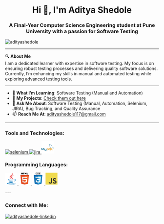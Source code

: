 
<h1 align="center">Hi 👋, I'm Aditya Shedole</h1>
<h3 align="center">A Final-Year Computer Science Engineering student at Pune University with a passion for Software Testing</h3>

<p align="left"> <img src="https://komarev.com/ghpvc/?username=adityashedole&label=Profile%20views&color=0e75b6&style=flat" alt="adityashedole" /> </p>

---

🔍 **About Me**  
I am a dedicated learner with expertise in software testing. My focus is on ensuring robust testing processes and delivering quality software solutions. Currently, I’m enhancing my skills in manual and automated testing while exploring advanced testing tools.  

---

- 🌱 **What I’m Learning**: Software Testing (Manual and Automation)  
- 📂 **My Projects**: [Check them out here](https://linktr.ee/adityashedole117)  
- 💬 **Ask Me About**: Software Testing (Manual, Automation, Selenium, JIRA), Bug Tracking, and Quality Assurance  
- 📫 **Reach Me At**: adityashedole117@gmail.com  

---

<h3 align="left">Tools and Technologies:</h3>
<p align="left"> 
  <a href="https://www.selenium.dev/" target="_blank" rel="noreferrer"> 
    <img src="https://upload.wikimedia.org/wikipedia/commons/d/d5/Selenium_Logo.png" alt="selenium" width="40" height="40"/> 
  </a> 
  <a href="https://www.atlassian.com/software/jira" target="_blank" rel="noreferrer"> 
    <img src="https://wac-cdn.atlassian.com/dam/jcr:58ac6b32-d75f-40b5-855b-7a95e21f72d0/Jira%20Software%20blue.svg" alt="jira" width="40" height="40"/> 
  </a> 
  <a href="https://www.mysql.com/" target="_blank" rel="noreferrer"> 
    <img src="https://raw.githubusercontent.com/devicons/devicon/master/icons/mysql/mysql-original-wordmark.svg" alt="mysql" width="40" height="40"/> 
  </a> 
</p>

<h3 align="left">Programming Languages:</h3> <p align="left"> <a href="https://www.java.com" target="_blank" rel="noreferrer"> <img src="https://raw.githubusercontent.com/devicons/devicon/master/icons/java/java-original.svg" alt="java" width="40" height="40"/> </a> <a href="https://www.w3.org/html/" target="_blank" rel="noreferrer"> <img src="https://raw.githubusercontent.com/devicons/devicon/master/icons/html5/html5-original-wordmark.svg" alt="html5" width="40" height="40"/> </a> <a href="https://www.w3schools.com/css/" target="_blank" rel="noreferrer"> <img src="https://raw.githubusercontent.com/devicons/devicon/master/icons/css3/css3-original-wordmark.svg" alt="css3" width="40" height="40"/> </a> <a href="https://developer.mozilla.org/en-US/docs/Web/JavaScript" target="_blank" rel="noreferrer"> <img src="https://raw.githubusercontent.com/devicons/devicon/master/icons/javascript/javascript-original.svg" alt="javascript" width="40" height="40"/> </a> </p>
---

<h3 align="left">Connect with Me:</h3>
<p align="left">
  <a href="https://www.linkedin.com/in/aditya-shedole-3813832b6" target="blank">
    <img align="center" src="https://raw.githubusercontent.com/rahuldkjain/github-profile-readme-generator/master/src/images/icons/Social/linked-in-alt.svg" alt="adityashedole-linkedin" height="30" width="40" />
  </a>
 
